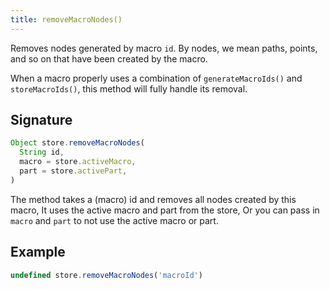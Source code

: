 ```yaml
---
title: removeMacroNodes()
---
```


Removes nodes generated by macro `id`.
By nodes, we mean paths, points, and so on that have been created by the macro.

When a macro properly uses a combination of `generateMacroIds()` and
`storeMacroIds()`, this method will fully handle its removal.

## Signature

```mjs
Object store.removeMacroNodes(
  String id,
  macro = store.activeMacro,
  part = store.activePart,
)
```

The method takes a (macro) id and removes all nodes created by this macro,
It uses the active macro and part from the store, Or you can pass in `macro` and `part` to not use the active macro or part.

## Example

```mjs
undefined store.removeMacroNodes('macroId')
```



